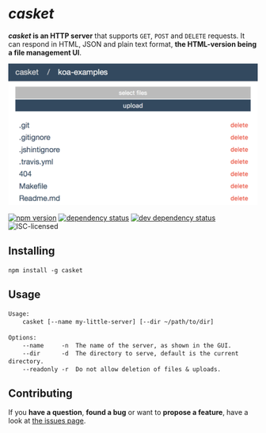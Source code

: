 # *casket*

***casket* is an HTTP server** that supports `GET`, `POST` and `DELETE` requests. It can respond in HTML, JSON and plain text format, **the HTML-version being a file management UI**.

![casket serving a directory](demo.png)

[![npm version](https://img.shields.io/npm/v/casket.svg)](https://www.npmjs.com/package/casket)
[![dependency status](https://img.shields.io/david/derhuerst/casket.svg)](https://david-dm.org/derhuerst/casket)
[![dev dependency status](https://img.shields.io/david/dev/derhuerst/casket.svg)](https://david-dm.org/derhuerst/casket#info=devDependencies)
![ISC-licensed](https://img.shields.io/github/license/derhuerst/casket.svg)


## Installing

```shell
npm install -g casket
```


## Usage

```
Usage:
	casket [--name my-little-server] [--dir ~/path/to/dir]

Options:
    --name     -n  The name of the server, as shown in the GUI.
    --dir      -d  The directory to serve, default is the current directory.
    --readonly -r  Do not allow deletion of files & uploads.
```


## Contributing

If you **have a question**, **found a bug** or want to **propose a feature**, have a look at [the issues page](https://github.com/derhuerst/casket/issues).
